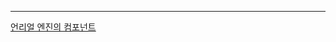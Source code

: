 ---
[언리얼 엔진의 컴포넌트](https://dev.epicgames.com/documentation/ko-kr/unreal-engine/components-in-unreal-engine)
